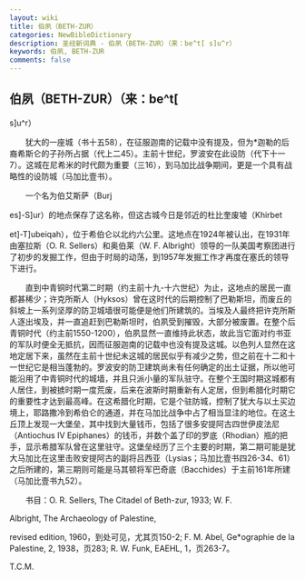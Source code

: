 ```yaml
---
layout: wiki
title: 伯夙（BETH-ZUR）
categories: NewBibleDictionary
description: 圣经新词典 - 伯夙（BETH-ZUR）（来：be^t[ s]u^r）
keywords: 伯夙, BETH-ZUR
comments: false
---
```


## 伯夙（BETH-ZUR）（来：be^t[

s]u^r）

　　犹大的一座城（书十五58），在征服迦南的记载中没有提及，但为*迦勒的后裔希斯仑的子孙所占据（代上二45）。主前十世纪，罗波安在此设防（代下十一7）。这城在尼希米的时代颇为重要（三16），到马加比战争期间，更是一个具有战略性的设防城（马加比壹书）。

　　一个名为伯艾斯萨（Burj

es]-S]ur）的地点保存了这名称，但这古城今日是邻近的杜比奎废墟（Khirbet

et]-T]ubeiqah），位于希伯仑以北约六公里。这地点在1924年被认出，在1931年由塞拉斯（O. R. Sellers）和奥伯莱（W. F. Albright）领导的一队美国考察团进行了初步的发掘工作，但由于时局的动荡，到1957年发掘工作才再度在塞氏的领导下进行。

　　直到中青铜时代第二时期（约主前十九-十六世纪）为止，这地点的居民一直都甚稀少；许克所斯人（Hyksos）曾在这时代的后期控制了巴勒斯坦，而废丘的斜坡上一系列坚厚的防卫城墙很可能便是他们所建筑的。当埃及人最终把许克所斯人逐出埃及，并一直追赶到巴勒斯坦时，伯夙受到摧毁，大部分被废置。在整个后青铜时代（约主前1550-1200），伯夙显然一直维持此状态，故此当它面对约书亚的军队时便全无抵抗，因而征服迦南的记载中也没有提及这城。以色列人显然在这地定居下来，虽然在主前十世纪未这城的居民似乎有减少之势，但之前在十二和十一世纪它是相当蓬勃的。罗波安的防卫建筑尚未有任何确定的出土证据，所以他可能沿用了中青铜时代的城墙，并且只派小量的军队驻守。在整个王国时期这城都有人居住，到被掳时期一度荒废，后来在波斯时期重新有人定居，但到希腊化时期它的重要性才达到最高峰。在这希腊化时期，它是个驻防城，控制了犹大与以土买边境上，耶路撒冷到希伯仑的通道，并在马加比战争中占了相当显注的地位。在这土丘顶上发现一大堡垒，其中找到大量钱币，包括了很多安提阿古四世伊皮法尼（Antiochus IV Epiphanes）的钱币，并数个盖了印的罗底（Rhodian）瓶的把手，显示希腊军队曾在这里驻守。这堡垒经历了三个主要的时期，第二期可能是犹大马加比在这里击败安提阿古的副将吕西亚（Lysias；马加比壹书四26-34、61）之后所建的，第三期则可能是马其顿将军巴奇底（Bacchides）于主前161年所建（马加比壹书九52）。

　　书目：O. R. Sellers, The Citadel of Beth-zur, 1933; W. F.

Albright, The Archaeology of Palestine,

revised edition, 1960，到处可见，尤其页150-2; F. M. Abel, Ge*ographie de la Palestine, 2, 1938，页283; R. W. Funk, EAEHL, 1，页263-7。

T.C.M.








